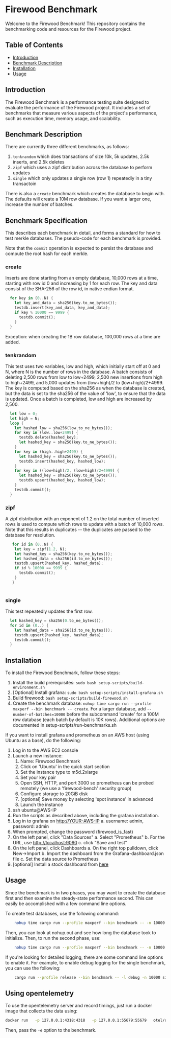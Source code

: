 # Firewood Benchmark

Welcome to the Firewood Benchmark! This repository contains the benchmarking code and resources for the Firewood project.

## Table of Contents

- [Introduction](#introduction)
- [Benchmark Description](#benchmark-description)
- [Installation](#installation)
- [Usage](#usage)

## Introduction

The Firewood Benchmark is a performance testing suite designed to evaluate the performance of the Firewood project. It includes a set of benchmarks that measure various aspects of the project's performance, such as execution time, memory usage, and scalability.

## Benchmark Description

There are currently three different benchmarks, as follows:

1. `tenkrandom` which does transactions of size 10k, 5k updates, 2.5k inserts, and 2.5k deletes
2. `zipf` which uses a zipf distribution across the database to perform updates
3. `single` which only updates a single row (row 1) repeatedly in a tiny transactoin

There is also a `create` benchmark which creates the database to begin with. The defaults will create
a 10M row database. If you want a larger one, increase the number of batches.

## Benchmark Specification

This describes each benchmark in detail, and forms a standard for how to test merkle databases. The pseudo-code for each
benchmark is provided.

Note that the `commit` operation is expected to persist the database and compute the root hash for each merkle.

### create

Inserts are done starting from an empty database, 10,000 rows at a time, starting with row id 0 and increasing by 1 for each row.
The key and data consist of the SHA-256 of the row id, in native endian format.

```rust
  for key in (0..N) {
    let key_and_data = sha256(key.to_ne_bytes());
    testdb.insert(key_and_data, key_and_data);
    if key % 10000 == 9999 {
      testdb.commit();
    }
  }
```

Exception: when creating the 1B row database, 100,000 rows at a time are added.

### tenkrandom

This test uses two variables, low and high, which initially start off at 0 and N, where N is the number of rows in the database.
A batch consists of deleting 2,500 rows from low to low+2499, 2,500 new insertions from high to high+2499, and 5,000 updates from (low+high)/2 to (low+high)/2+4999. The key is computed based on the sha256 as when the database is created, but the data is set to the sha256 of the value of 'low', to ensure that the data is updated. Once a batch is completed, low and high are increased by 2,500.

```rust
  let low = 0;
  let high = N;
  loop {
    let hashed_low = sha256(low.to_ne_bytes());
    for key in (low..low+2499) {
      testdb.delete(hashed_key);
      let hashed_key = sha256(key.to_ne_bytes());
    }
    for key in (high..high+2499) {
      let hashed_key = sha256(key.to_ne_bytes());
      testdb.insert(hashed_key, hashed_low);
    }
    for key in ((low+high)/2, (low+high)/2+4999) {
      let hashed_key = sha256(key.to_ne_bytes());
      testdb.upsert(hashed_key, hashed_low);
    }
    testdb.commit();
  }
```

### zipf

A zipf distribution with an exponent of 1.2 on the total number of inserted rows is used to compute which rows to update with a batch of 10,000 rows. Note that this results in duplicates -- the duplicates are passed to the database for resolution.

```rust
   for id in (0..N) {
    let key = zipf(1.2, N);
    let hashed_key = sha256(key.to_ne_bytes());
    let hashed_data = sha256(id.to_ne_bytes());
    testdb.upsert(hashed_key, hashed_data);
    if id % 10000 == 9999 {
      testdb.commit();
    }
   }
  
```

### single

This test repeatedly updates the first row.

```rust
  let hashed_key = sha256(0.to_ne_bytes());
  for id in (0..) {
    let hashed_data = sha256(id.to_ne_bytes());
    testdb.upsert(hashed_key, hashed_data);
    testdb.commit(); 
  }
```

## Installation

To install the Firewood Benchmark, follow these steps:

1. Install the build prerequisites: `sudo bash setup-scripts/build-environment.sh`
2. \[Optional\] Install grafana: `sudo bash setup-scripts/install-grafana.sh`
3. Build firewood: `bash setup-scripts/build-firewood.sh`
4. Create the benchmark database: `nohup time cargo run --profile maxperf --bin benchmark -- create`. For a larger database, add `--number-of-batches=10000` before the subcommand 'create' for a 100M row database (each batch by default is 10K rows). Additional options are documented in setup-scripts/run-benchmarks.sh

If you want to install grafana and prometheus on an AWS host (using Ubuntu as a base), do the following:

1. Log in to the AWS EC2 console
2. Launch a new instance:
   1. Name: Firewood Benchmark
   2. Click on 'Ubuntu' in the quick start section
   3. Set the instance type to m5d.2xlarge
   4. Set your key pair
   5. Open SSH, HTTP, and port 3000 so prometheus can be probed remotely (we use a 'firewood-bench' security group)
   6. Configure storage to 20GiB disk
   7. \[optional] Save money by selecting 'spot instance' in advanced
   8. Launch the instance
3. ssh ubuntu@AWS-IP
4. Run the scripts as described above, including the grafana installation.
5. Log in to grafana on <http://YOUR-AWS-IP>
   a. username: admin, password: admin
6. When prompted, change the password (firewood_is_fast)
7. On the left panel, click "Data Sources"
   a. Select "Prometheus"
   b. For the URL, use <http://localhost:9090>
   c. click "Save and test"
8. On the left panel, click Dashboards
   a. On the right top pulldown, click New->Import
   b. Import the dashboard from the Grafana-dashboard.json file
   c. Set the data source to Prometheus
9. \[optional] Install a stock dashboard from [here](https://grafana.com/grafana/dashboards/1860-node-exporter-full/)

## Usage

Since the benchmark is in two phases, you may want to create the database first and then
examine the steady-state performance second. This can easily be accomplished with a few
command line options.

To create test databases, use the following command:

```sh
    nohup time cargo run --profile maxperf --bin benchmark -- -n 10000 create
```

Then, you can look at nohup.out and see how long the database took to initialize. Then, to run
the second phase, use:

```sh
    nohup time cargo run --profile maxperf --bin benchmark -- -n 10000 zipf
```

If you're looking for detailed logging, there are some command line options to enable it. For example, to enable debug logging for the single benchmark, you can use the following:

```sh
    cargo run --profile release --bin benchmark -- -l debug -n 10000 single
```

## Using opentelemetry

To use the opentelemetry server and record timings, just run a docker image that collects the data using:

```sh
docker run   -p 127.0.0.1:4318:4318   -p 127.0.0.1:55679:55679   otel/opentelemetry-collector-contrib:0.97.0   2>&1
```

Then, pass the `-e` option to the benchmark.
